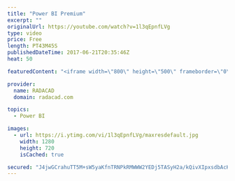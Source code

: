 ```yaml
---
title: "Power BI Premium"
excerpt: ""
originalUrl: https://youtube.com/watch?v=1l3qEpnfLVg
type: video
price: Free
length: PT43M45S
publishedDateTime: 2017-06-21T20:35:46Z
heat: 50

featuredContent: "<iframe width=\"800\" height=\"500\" frameborder=\"0\" src=\"https://www.youtube.com/embed/1l3qEpnfLVg\" allow=\"accelerometer; autoplay; encrypted-media; gyroscope; picture-in-picture\" allowfullscreen></iframe>"

provider:
  name: RADACAD
  domain: radacad.com

topics:
  - Power BI

images:
  - url: https://i.ytimg.com/vi/1l3qEpnfLVg/maxresdefault.jpg
    width: 1280
    height: 720
    isCached: true

secured: "J4jwGCrahuTT5M+sW5yaKfnTRNPkRMWWW2YEDj5TASyH2a/kQivXIpxsdbAcK2GByriflIkyV5EYTdjR/iiVamPYss3y7H5Jy9l7Rx9GSH+oPDDilLkS/F+dk4dmZ16+N/HdfNl/x9BmjUN/vgn2Y6LskxMDpQAsmBcAtmkbsO3b/J1eb1iKeDEAB2RjMxmqRoBbDhY6+54lXszCRtYDLFbMW5xRVfmpQ/195PQXtTPrsU2Ptlhp77ZzV34i3WBxgzPuN0Ixc2dFNyHUvp6xkxRwNwCZBy2SfcBI7CavpEZ0ncQliUjlPo/pAXV0/vMLRHTTIXIM1EEAOgWS2MbMhVofYiWfUpZVt6kknSYFvIi0J07QtyLqhOKTjJ7p/zjhH2N2aTLCHFTMyHZjn8QEVX0pB5eYRTu0OkwIjdkiGX8=;GBzLw2VNNmTzGiIP9OUoAg=="
---
```


